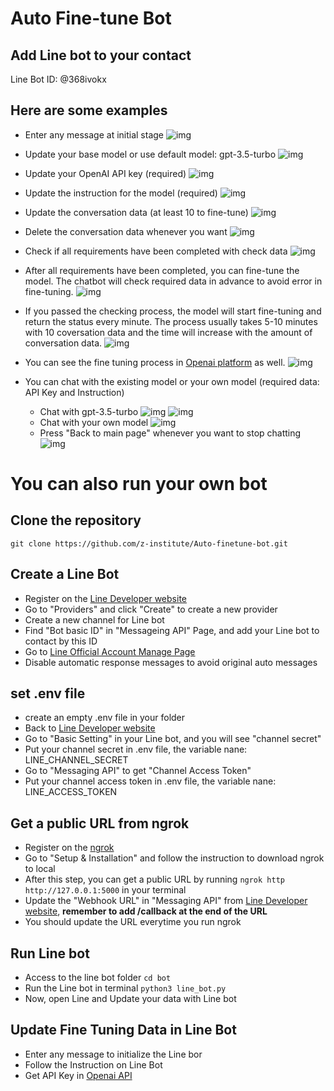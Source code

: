 # Auto Fine-tune Bot

## Add Line bot to your contact 

Line Bot ID: @368ivokx

## Here are some examples

- Enter any message at initial stage
![img](/img/chat1.png)

- Update your base model or use default model: gpt-3.5-turbo 
![img](/img/chat2.png)

- Update your OpenAI API key (required)
![img](/img/chat3.png)

- Update the instruction for the model (required)
![img](/img/chat4.png)

- Update the conversation data (at least 10 to fine-tune)
![img](/img/chat5.png)

- Delete the conversation data whenever you want
![img](/img/chat6.png)

- Check if all requirements have been completed with check data
![img](/img/chat7.png)

- After all requirements have been completed, you can fine-tune the model. 
The chatbot will check required data in advance to avoid error in fine-tuning.
![img](/img/chat8.png)

- If you passed the checking process, the model will start fine-tuning and return the status every minute.
The process usually takes 5-10 minutes with 10 coversation data and the time will increase with the amount of conversation data.
![img](/img/chat9.png)

- You can see the fine tuning process in [Openai platform](https://platform.openai.com/finetune/ftjob-wgRJDRzLhFy0jg3z1xopUBot?filter=all) as well.
![img](/img/openai.png)

- You can chat with the existing model or your own model (required data: API Key and Instruction)
  - Chat with gpt-3.5-turbo
    ![img](/img/chat10.png)
    ![img](/img/chat11.png)
  - Chat with your own model
    ![img](/img/chat12.png)
  - Press "Back to main page" whenever you want to stop chatting
    ![img](/img/chat13.png)


# You can also run your own bot 

## Clone the repository
`
git clone https://github.com/z-institute/Auto-finetune-bot.git
`

## Create a Line Bot 
- Register on the [Line Developer website](https://developers.line.biz/zh-hant/)
- Go to "Providers" and click "Create" to create a new provider
- Create a new channel for Line bot
- Find "Bot basic ID" in "Messageing API" Page, and add your Line bot to contact by this ID
- Go to [Line Official Account Manage Page](https://tw.linebiz.com/login/)
- Disable automatic response messages to avoid original auto messages

## set .env file
- create an empty .env file in your folder
- Back to [Line Developer website](https://developers.line.biz/zh-hant/)
- Go to "Basic Setting" in your Line bot, and you will see "channel secret"
- Put your channel secret in .env file, the variable nane: LINE_CHANNEL_SECRET 
- Go to "Messaging API" to get "Channel Access Token"
- Put your channel access token in .env file, the variable nane: LINE_ACCESS_TOKEN

## Get a public URL from ngrok
- Register on the [ngrok](https://ngrok.com/)
- Go to "Setup & Installation" and follow the instruction to download ngrok to local
- After this step, you can get a public URL by running 
`
ngrok http http://127.0.0.1:5000
`
in your terminal
- Update the "Webhook URL" in "Messaging API" from
[Line Developer website](https://developers.line.biz/zh-hant/), **remember to add /callback at the end of the URL**
- You should update the URL everytime you run ngrok

## Run Line bot
- Access to the line bot folder `cd bot`
- Run the Line bot in terminal
`
python3 line_bot.py
`
- Now, open Line and Update your data with Line bot

## Update Fine Tuning Data in Line Bot
- Enter any message to initialize the Line bor
- Follow the Instruction on Line Bot
- Get API Key in [Openai API](https://platform.openai.com/api-keys)